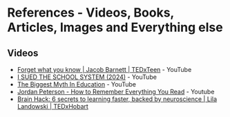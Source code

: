 # References - Videos, Books, Articles, Images and Everything else

## Videos

- [Forget what you know | Jacob Barnett | TEDxTeen](https://www.youtube.com/watch?v=Uq-FOOQ1TpE) - YouTube
- [I SUED THE SCHOOL SYSTEM (2024)](https://www.youtube.com/watch?v=dqTTojTija8) - YouTube
- [The Biggest Myth In Education](https://www.youtube.com/watch?v=rhgwIhB58PA) - YouTube
- [Jordan Peterson - How to Remember Everything You Read](https://www.youtube.com/watch?v=ch55SHnLs_M&pp=ygUaZm9yZ2V0IGV2ZXJ5dGhpbmcgeW91IGtub3c%3D) - Youtube
- [Brain Hack: 6 secrets to learning faster, backed by neuroscience | Lila Landowski | TEDxHobart](https://www.youtube.com/watch?v=kKvK2foOTJM)
